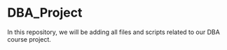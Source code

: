 # DBA_Project
In this repository, we will be adding all files and scripts related to our DBA course project.
